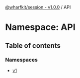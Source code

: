 [@wharfkit/session - v1.0.0](/docs/testREADME.md) / API

# Namespace: API

## Table of contents

### Namespaces

- [v1](/docs/testmodules/API.v1.md)

